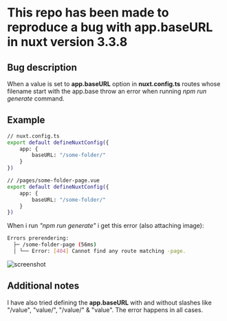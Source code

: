 # This repo has been made to reproduce a bug with app.baseURL in nuxt version 3.3.8

## Bug description
When a value is set to **app.baseURL** option in **nuxt.config.ts** routes whose filename start with the app.base throw an error when running *npm run generate* command.

## Example
```bash
// nuxt.config.ts
export default defineNuxtConfig({
	app: {
		baseURL: "/some-folder/"
	}
})
```

```bash
// /pages/some-folder-page.vue
export default defineNuxtConfig({
	app: {
		baseURL: "/some-folder/"
	}
})
```

When i run *"npm run generate"* i get this error (also attaching image): 
```bash
Errors prerendering:
  ├─ /some-folder-page (56ms)
  │ └── Error: [404] Cannot find any route matching -page.
```

![screenshot](https://pasteboard.co/96FKr8Io6vvv.png)

## Additional notes
I have also tried defining the **app.baseURL** with and without slashes like "/value", "value/", "/value/" & "value".
The error happens in all cases.


